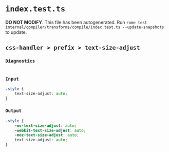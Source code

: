 # `index.test.ts`

**DO NOT MODIFY**. This file has been autogenerated. Run `rome test internal/compiler/transforms/compile/index.test.ts --update-snapshots` to update.

## `css-handler > prefix > text-size-adjust`

### `Diagnostics`

```

```

### `Input`

```css
.style {
	text-size-adjust: auto;
}

```

### `Output`

```css
.style {
	-ms-text-size-adjust: auto;
	-webkit-text-size-adjust: auto;
	-moz-text-size-adjust: auto;
	text-size-adjust: auto;
}

```
